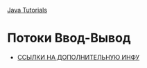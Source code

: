 [Java Tutorials](README.md)

# Потоки Ввод-Вывод




+ [ССЫЛКИ НА ДОПОЛНИТЕЛЬНУЮ ИНФУ](#ССЫЛКИ-НА-ДОПОЛНИТЕЛЬНУЮ-ИНФУ)
